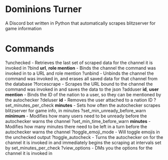 # Dominions Turner

A Discord bot written in Python that automatically scrapes blitzserver for game information

# Commands
?unchecked - Retrieves the last set of scraped data for the channel it is invoked in
?bind **url**, **role mention** - Binds the channel the command was invoked in to a URL and role mention
?unbind - Unbinds the channel the command was invoked in, and erases all saved data for that channel from the database
?forcescrape - Scrapes the URL bound to the channel the command was invoked in and saves the data to the json
?adduser **id**, **user mention** - Binds the ID of the nation to a user, so they can be mentioned by the autochecker
?deluser **id** - Removes the user attached to a nation ID
?set_minutes_per_check **minutes** - Sets how often the autochecker scrapes blitzserver for game info, in minutes
?set_min_unready_before_warn **minimum** - Modifies how many users need to be unready before the autochecker warns the channel
?set_min_time_before_warn **minutes** - Modifies how many minutes there need to be left in a turn before the autochecker warns the channel
?toggle_emoji_mode - Will toggle emojis in the unchecked output
?toggle_autocheck - Turns the autochecker on for the channel it is invoked in and immediately begins the scraping at intervals set by set_minutes_per_check
?view_options - DMs you the options for the channel it is invoked in


